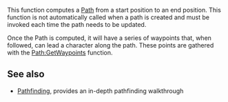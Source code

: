 This function computes a [Path](https://developer.roblox.com/en-us/api-reference/class/Path) from a start position to an end position. This function is not automatically called when a path is created and must be invoked each time the path needs to be updated.

Once the Path is computed, it will have a series of waypoints that, when followed, can lead a character along the path. These points are gathered with the [Path:GetWaypoints](https://developer.roblox.com/en-us/api-reference/function/Path/GetWaypoints) function.

See also
--------

*   [Pathfinding](https://developer.roblox.com/en-us/articles/pathfinding), provides an in-depth pathfinding walkthrough